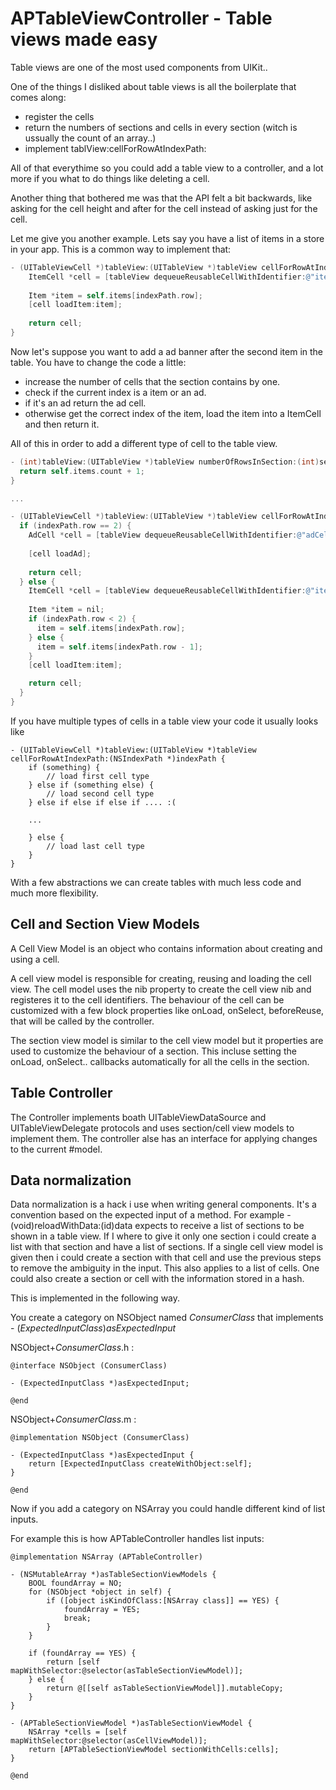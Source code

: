 # APTableViewController - Table views made easy

Table views are one of the most used components from UIKit.. 

One of the things I disliked about table views is all the boilerplate that comes along:
* register the cells
* return the numbers of sections and cells in every section (witch is ussually the count of an array..)
* implement tablView:cellForRowAtIndexPath: 

All of that everythime so you could add a table view to a controller, and a lot more if you what to do things like deleting a cell.

Another thing that bothered me was that the API felt a bit backwards, like asking for the cell height and after for the cell instead of asking just for the cell.

Let me give you another example. Lets say you have a list of items in a store in your app.
This is a common way to implement that:
``` objective-c
- (UITableViewCell *)tableView:(UITableView *)tableView cellForRowAtIndexPath:(NSIndexPath *)indexPath {
    ItemCell *cell = [tableView dequeueReusableCellWithIdentifier:@"itemCellReuseIdentifier"];
  
    Item *item = self.items[indexPath.row];
    [cell loadItem:item];
  
    return cell;
}
```

Now let's suppose you want to add a ad banner after the second item in the table.
You have to change the code a little: 
* increase the number of cells that the section contains by one.
* check if the current index is a item or an ad. 
* if it's an ad return the ad cell.
* otherwise get the correct index of the item, load the item into a ItemCell and then return it.

All of this in order to add a different type of cell to the table view.

``` objective-c
- (int)tableView:(UITableView *)tableView numberOfRowsInSection:(int)sectionIndex {
  return self.items.count + 1;
}

...

- (UITableViewCell *)tableView:(UITableView *)tableView cellForRowAtIndexPath:(NSIndexPath *)indexPath {
  if (indexPath.row == 2) {
    AdCell *cell = [tableView dequeueReusableCellWithIdentifier:@"adCellReuseIdentifier"];
    
    [cell loadAd];
    
    return cell;
  } else {
    ItemCell *cell = [tableView dequeueReusableCellWithIdentifier:@"itemCellReuseIdentifier"];
  
    Item *item = nil;
    if (indexPath.row < 2) {
      item = self.items[indexPath.row];
    } else {
      item = self.items[indexPath.row - 1];
    }
    [cell loadItem:item];

    return cell;
  }
}
```


If you have multiple types of cells in a table view your code it usually looks like 

```
- (UITableViewCell *)tableView:(UITableView *)tableView cellForRowAtIndexPath:(NSIndexPath *)indexPath {
    if (something) {
        // load first cell type
    } else if (something else) {
        // load second cell type
    } else if else if else if .... :(
    
    ...    

    } else {
        // load last cell type
    }
}
```

With a few abstractions we can create tables with much less code and much more flexibility.

## Cell and Section View Models

A Cell View Model is an object who contains information about creating and using a cell. 

A cell view model is responsible for creating, reusing and loading the cell view.
The cell model uses the nib property to create the cell view nib and registeres it to the cell identifiers.
The behaviour of the cell can be customized with a few block properties like onLoad, onSelect, beforeReuse, that will be called by the controller.

The section view model is similar to the cell view model but it properties are used to customize the behaviour of a section.
This incluse setting the onLoad, onSelect.. callbacks automatically for all the cells in the section.




## Table Controller

The Controller implements boath UITableViewDataSource and UITableViewDelegate protocols and uses section/cell view models to implement them.
The controller alse has an interface for applying changes to the current #model.

## Data normalization

Data normalization is a hack i use when writing general components. It's a convention based on the expected input of a method.
For example - (void)reloadWithData:(id)data expects to receive a list of sections to be shown in a table view. 
If I where to give it only one section i could create a list with that section and have a list of sections.
If a single cell view model is given then i could create a section with that cell and use the previous steps to remove the ambiguity in the input.
This also applies to a list of cells.
One could also create a section or cell with the information stored in a hash.

This is implemented in the following way.

You create a category on NSObject named _ConsumerClass_ that implements - (_ExpectedInputClass_)_asExpectedInput_

NSObject+_ConsumerClass_.h :

```objc
@interface NSObject (ConsumerClass)

- (ExpectedInputClass *)asExpectedInput;

@end
```

NSObject+_ConsumerClass_.m :

```objc
@implementation NSObject (ConsumerClass)

- (ExpectedInputClass *)asExpectedInput {
    return [ExpectedInputClass createWithObject:self];
}

@end
```

Now if you add a category on NSArray you could handle different kind of list inputs.

For example this is how APTableController handles list inputs:

```objc
@implementation NSArray (APTableController)

- (NSMutableArray *)asTableSectionViewModels {
    BOOL foundArray = NO;
    for (NSObject *object in self) {
        if ([object isKindOfClass:[NSArray class]] == YES) {
            foundArray = YES;
            break;
        }
    }
    
    if (foundArray == YES) {
        return [self mapWithSelector:@selector(asTableSectionViewModel)];
    } else {
        return @[[self asTableSectionViewModel]].mutableCopy;
    }
}

- (APTableSectionViewModel *)asTableSectionViewModel {
    NSArray *cells = [self mapWithSelector:@selector(asCellViewModel)];
    return [APTableSectionViewModel sectionWithCells:cells];
}

@end
```







